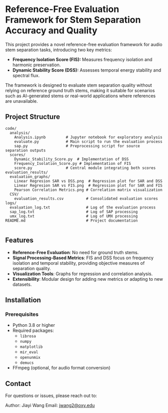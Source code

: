 # Reference-Free Evaluation Framework for Stem Separation Accuracy and Quality

This project provides a novel reference-free evaluation framework for audio stem separation tasks, introducing two key metrics:
- **Frequency Isolation Score (FIS):** Measures frequency isolation and harmonic preservation.
- **Dynamic Stability Score (DSS):** Assesses temporal energy stability and spectral flux.

The framework is designed to evaluate stem separation quality without relying on reference ground truth stems, making it suitable for scenarios such as AI-generated stems or real-world applications where references are unavailable.

## Project Structure

```plaintext
code/
  analysis/
    Analysis.ipynb         # Jupyter notebook for exploratory analysis
    evaluate.py            # Main script to run the evaluation process
    sap.py                 # Preprocessing script for source separation outputs
  scores/
    Dynamic_Stability_Score.py  # Implementation of DSS
    Frequency_Isolation_Score.py # Implementation of FIS
    score.py               # Central module integrating both scores
evaluation_results/
  evaluation_graphs/
    Linear Regresion SAR vs DSS.png  # Regression plot for SAR and DSS
    Linear Regresion SAR vs FIS.png  # Regression plot for SAR and FIS
    Pearson Correlation Metrics.png # Correlation matrix visualization
  CSV/
    evaluation_results.csv          # Consolidated evaluation scores
logs/
  evaluation_log.txt                # Log of the evaluation process
  sap_log.txt                       # Log of SAP processing
  umx_log.txt                       # Log of UMX processing
README.md                           # Project documentation


```

## Features
- **Reference-Free Evaluation**: No need for ground truth stems.
- **Signal Processing-Based Metrics**: FIS and DSS focus on frequency isolation and temporal stability, providing objective measures of separation quality.
- **Visualization Tools**: Graphs for regression and correlation analysis.
- **Extensibility**: Modular design for adding new metrics or adapting to new datasets.

## Installation

### Prerequisites
- Python 3.8 or higher
- Required packages: 
  - `librosa`
  - `numpy`
  - `matplotlib`
  - `mir_eval`
  - `openunmix`
  - `demucs`
- FFmpeg (optional, for audio format conversion)


## Contact
For questions or issues, please reach out to:

Author: Jiayi Wang
Email: jwang2@oxy.edu

